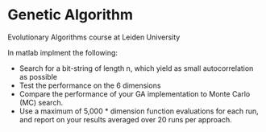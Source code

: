 # Genetic Algorithm
Evolutionary Algorithms course at Leiden University

In matlab implment the following:

- Search for a bit-string of length n, which yield as small autocorrelation as possible
- Test the performance on the 6 dimensions
- Compare the performance of your GA implementation to Monte Carlo (MC) search. 
- Use a maximum of 5,000 * dimension function evaluations for each run, and report on your results averaged over 20 runs per approach. 


